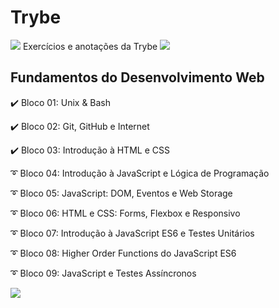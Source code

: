 # Trybe
![](https://i.imgur.com/waxVImv.png)
Exercícios e anotações da Trybe 
![](https://i.imgur.com/waxVImv.png)

## Fundamentos do Desenvolvimento Web
✔️ Bloco 01: Unix & Bash

✔️ Bloco 02: Git, GitHub e Internet

✔️ Bloco 03: Introdução à HTML e CSS

➰ Bloco 04: Introdução à JavaScript e Lógica de Programação

➰ Bloco 05: JavaScript: DOM, Eventos e Web Storage

➰ Bloco 06: HTML e CSS: Forms, Flexbox e Responsivo

➰ Bloco 07: Introdução à JavaScript ES6 e Testes Unitários

➰ Bloco 08: Higher Order Functions do JavaScript ES6

➰ Bloco 09: JavaScript e Testes Assíncronos

![](https://i.imgur.com/waxVImv.png)
